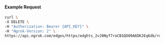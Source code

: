 <!-- Code generated for API Clients. DO NOT EDIT. -->

#### Example Request

```bash
curl \
-X DELETE \
-H "Authorization: Bearer {API_KEY}" \
-H "Ngrok-Version: 2" \
https://api.ngrok.com/edges/https/edghts_2vJ0Nyf7roCB1QOO9A6DKJEq6db/routes/edghtsrt_2vJ0O4ji8OHCaTQ04RAA2TpY2G4/oauth
```

